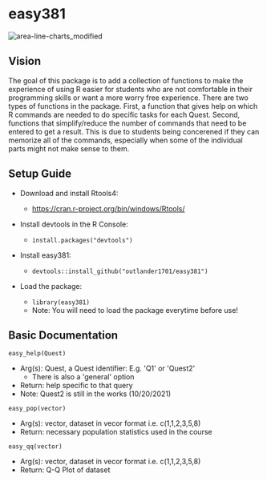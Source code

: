 # easy381

![area-line-charts_modified](https://user-images.githubusercontent.com/92488443/138151527-2a34bf62-ee6f-4655-8ee7-77e45ef27f86.jpg)

## Vision
The goal of this package is to add a collection of functions to make the experience of using R easier for students who are not comfortable in their programming skills or want a more worry free experience. There are two types of functions in the package. First, a function that gives help on which R commands are needed to do specific tasks for each Quest. Second, functions that simplify/reduce the number of commands that need to be entered to get a result. This is due to students being concerened if they can memorize all of the commands, especially when some of the individual parts might not make sense to them.

## Setup Guide
* Download and install Rtools4:
  * https://cran.r-project.org/bin/windows/Rtools/
  
* Install devtools in the R Console:
  * `install.packages("devtools")`

* Install easy381:
  * `devtools::install_github("outlander1701/easy381")`

* Load the package: 
  * `library(easy381)`
  * Note: You will need to load the package everytime before use!

## Basic Documentation
`easy_help(Quest)`
* Arg(s): Quest, a Quest identifier: E.g. 'Q1' or 'Quest2'
  * There is also a 'general' option 
* Return: help specific to that query
* Note: Quest2 is still in the works (10/20/2021)

`easy_pop(vector)` 
* Arg(s): vector, dataset in vecor format i.e. c(1,1,2,3,5,8)
* Return: necessary population statistics used in the course

`easy_qq(vector)`
* Arg(s): vector, dataset in vecor format i.e. c(1,1,2,3,5,8)
* Return: Q-Q Plot of dataset
